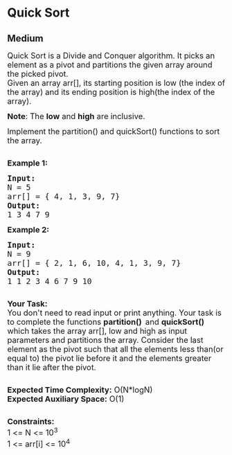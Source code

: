 # Quick Sort
## Medium
<div class="problems_problem_content__Xm_eO" bis_skin_checked="1"><p><span style="font-size:18px">Quick Sort is a Divide and Conquer algorithm. It picks an element as a pivot and partitions the given array around the picked pivot.<br>
Given an array arr[], its starting position is low (the index of the array)&nbsp;and its ending position is high(the index of the array).</span></p>

<p><span style="font-size:18px"><strong>Note</strong>: The <strong>low</strong> and <strong>high</strong> are inclusive.</span></p>

<p><span style="font-size:18px">Implement the partition() and quickSort() functions to sort the array.</span></p>

<p><br>
<span style="font-size:18px"><strong>Example 1:</strong></span></p>

<pre><span style="font-size:18px"><strong>Input: </strong>
N = 5 
arr[] = { 4, 1, 3, 9, 7}
<strong>Output:</strong>
1 3 4 7 9</span></pre>

<p><span style="font-size:18px"><strong>Example 2:</strong></span></p>

<pre><span style="font-size:18px"><strong>Input: </strong>
N = 9
arr[] = { 2, 1, 6, 10, 4, 1, 3, 9, 7}
<strong>Output:</strong>
1 1 2 3 4 6 7 9 10</span></pre>

<p><br>
<span style="font-size:18px"><strong>Your Task:&nbsp;</strong><br>
You don't need to read input or print anything. Your task is to complete the functions <strong>partition()&nbsp; </strong>and <strong>quickSort() </strong>which takes the array arr[], low and high as input parameters and partitions the array. Consider the last element as the pivot such that all the elements less than(or equal to) the pivot lie before it and the elements greater than it lie after the pivot.</span></p>

<p><br>
<span style="font-size:18px"><strong>Expected Time Complexity:</strong> O(N*logN)<br>
<strong>Expected Auxiliary Space:</strong> O(1)</span></p>

<p><br>
<span style="font-size:18px"><strong>Constraints:</strong><br>
1 &lt;= N &lt;= 10<sup>3</sup><br>
1 &lt;= arr[i] &lt;= 10<sup>4</sup></span></p>
</div>